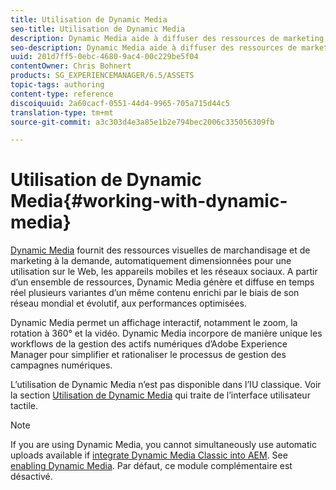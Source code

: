 ```yaml
---
title: Utilisation de Dynamic Media
seo-title: Utilisation de Dynamic Media
description: Dynamic Media aide à diffuser des ressources de marketing et de merchandising à la demande, mises automatiquement à l’échelle pour une consommation sur le web, le mobile et les sites de réseaux sociaux. À l’aide d’un ensemble de ressources originales, Dynamic Media génère et diffuse plusieurs variantes de contenu riche en temps réel à travers son réseau mondial évolutif et performant.
seo-description: Dynamic Media aide à diffuser des ressources de marketing et de merchandising à la demande, mises automatiquement à l’échelle pour une consommation sur le web, le mobile et les sites de réseaux sociaux. À l’aide d’un ensemble de ressources originales, Dynamic Media génère et diffuse plusieurs variantes de contenu riche en temps réel à travers son réseau mondial évolutif et performant.
uuid: 201d7ff5-0ebc-4680-9ac4-00c229be5f04
contentOwner: Chris Bohnert
products: SG_EXPERIENCEMANAGER/6.5/ASSETS
topic-tags: authoring
content-type: reference
discoiquuid: 2a60cacf-0551-44d4-9965-705a715d44c5
translation-type: tm+mt
source-git-commit: a3c303d4e3a85e1b2e794bec2006c335056309fb

---
```



# Utilisation de Dynamic Media{#working-with-dynamic-media}

[Dynamic Media](https://www.adobe.com/solutions/web-experience-management/dynamic-media.html) fournit des ressources visuelles de marchandisage et de marketing à la demande, automatiquement dimensionnées pour une utilisation sur le Web, les appareils mobiles et les réseaux sociaux. A partir d’un ensemble de ressources, Dynamic Media génère et diffuse en temps réel plusieurs variantes d’un même contenu enrichi par le biais de son réseau mondial et évolutif, aux performances optimisées.

Dynamic Media permet un affichage interactif, notamment le zoom, la rotation à 360° et la vidéo. Dynamic Media incorpore de manière unique les workflows de la gestion des actifs numériques d’Adobe Experience Manager pour simplifier et rationaliser le processus de gestion des campagnes numériques.

L’utilisation de Dynamic Media n’est pas disponible dans l’IU classique. Voir la section [Utilisation de Dynamic Media](/help/assets/dynamic-media.md) qui traite de l’interface utilisateur tactile.

>[!NOTE]
>
>If you are using Dynamic Media, you cannot simultaneously use automatic uploads available if [integrate Dynamic Media Classic into AEM](/help/sites-administering/scene7.md). See [enabling Dynamic Media](/help/assets/config-dynamic.md#enabling-dynamic-media). Par défaut, ce module complémentaire est désactivé.

